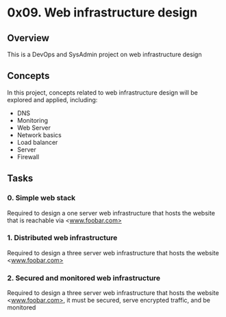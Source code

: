# 0x09. Web infrastructure design

## Overview

This is a DevOps and SysAdmin project on web infrastructure design

## Concepts

In this project, concepts related to web infrastructure design will be explored and applied,
including:

- DNS
- Monitoring
- Web Server
- Network basics
- Load balancer
- Server
- Firewall

## Tasks

### 0. Simple web stack

Required to design a one server web infrastructure that hosts the website that is reachable via <www.foobar.com>

### 1. Distributed web infrastructure

Required to design a three server web infrastructure that hosts the website <www.foobar.com>

### 2. Secured and monitored web infrastructure

Required to design a three server web infrastructure that hosts the website <www.foobar.com>, it must be secured, serve encrypted traffic, and be monitored
